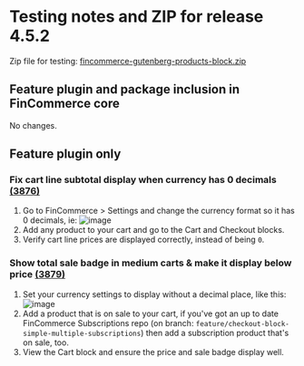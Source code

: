 # Testing notes and ZIP for release 4.5.2

Zip file for testing: [fincommerce-gutenberg-products-block.zip](https://github.com/dieselfox1/fincommerce-gutenberg-products-block/files/6028194/fincommerce-gutenberg-products-block.zip)

## Feature plugin and package inclusion in FinCommerce core

No changes.

## Feature plugin only

### Fix cart line subtotal display when currency has 0 decimals [(3876)](https://github.com/dieselfox1/fincommerce-gutenberg-products-block/pull/3876)

1. Go to FinCommerce > Settings and change the currency format so it has 0 decimals, ie:
   ![image](https://user-images.githubusercontent.com/3616980/108694932-fae92d00-74ff-11eb-8ab5-d2038527ea98.png)
2. Add any product to your cart and go to the Cart and Checkout blocks.
3. Verify cart line prices are displayed correctly, instead of being `0`.

### Show total sale badge in medium carts & make it display below price [(3879)](https://github.com/dieselfox1/fincommerce-gutenberg-products-block/pull/3879)

1. Set your currency settings to display without a decimal place, like this: ![image](https://user-images.githubusercontent.com/3616980/108694932-fae92d00-74ff-11eb-8ab5-d2038527ea98.png)
1. Add a product that is on sale to your cart, if you've got an up to date FinCommerce Subscriptions repo (on branch: `feature/checkout-block-simple-multiple-subscriptions`) then add a subscription product that's on sale, too.
1. View the Cart block and ensure the price and sale badge display well.
